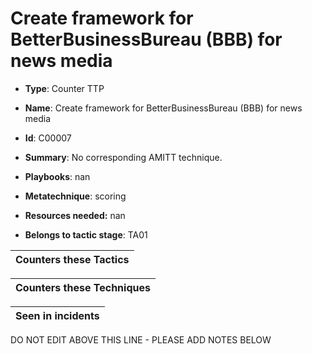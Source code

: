 # Create framework for BetterBusinessBureau (BBB) for news media

* **Type**: Counter TTP

* **Name**: Create framework for BetterBusinessBureau (BBB) for news media

* **Id**: C00007

* **Summary**: No corresponding AMITT technique.

* **Playbooks**: nan

* **Metatechnique**: scoring

* **Resources needed:** nan

* **Belongs to tactic stage**: TA01


| Counters these Tactics |
| ---------------------- |



| Counters these Techniques |
| ------------------------- |



| Seen in incidents |
| ----------------- |


DO NOT EDIT ABOVE THIS LINE - PLEASE ADD NOTES BELOW